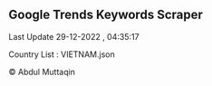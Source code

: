 

## Google Trends Keywords Scraper 
 
Last Update 29-12-2022 , 04:35:17

Country List :
VIETNAM.json



© Abdul Muttaqin 
